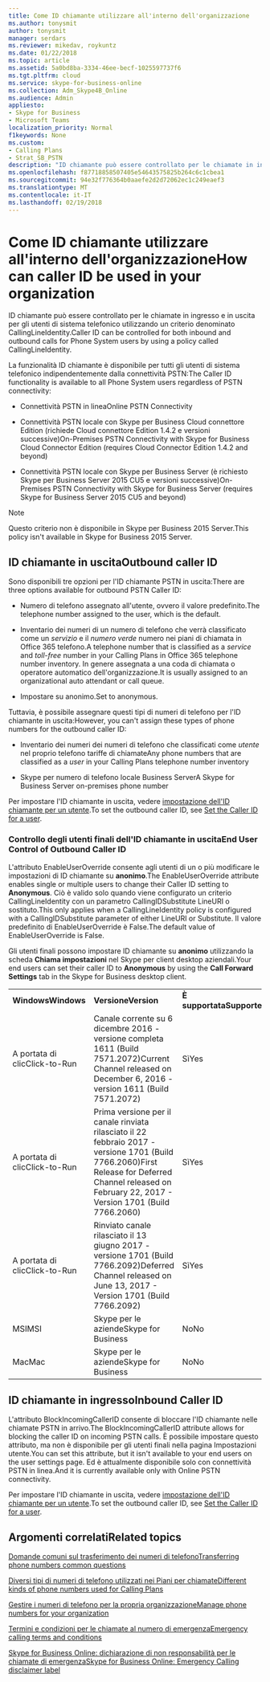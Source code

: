 ```yaml
---
title: Come ID chiamante utilizzare all'interno dell'organizzazione
ms.author: tonysmit
author: tonysmit
manager: serdars
ms.reviewer: mikedav, roykuntz
ms.date: 01/22/2018
ms.topic: article
ms.assetid: 5a0bd8ba-3334-46ee-becf-1025597737f6
ms.tgt.pltfrm: cloud
ms.service: skype-for-business-online
ms.collection: Adm_Skype4B_Online
ms.audience: Admin
appliesto:
- Skype for Business
- Microsoft Teams
localization_priority: Normal
f1keywords: None
ms.custom:
- Calling Plans
- Strat_SB_PSTN
description: "ID chiamante può essere controllato per le chiamate in ingresso e in uscita per gli utenti di sistema telefonico utilizzando un criterio denominato CallingLineIdentity."
ms.openlocfilehash: f87718858507405e54643575825b264c6c1cbea1
ms.sourcegitcommit: 94e32f776364b0aaefe2d2d72062ec1c249eaef3
ms.translationtype: MT
ms.contentlocale: it-IT
ms.lasthandoff: 02/19/2018
---
```

# <a name="how-can-caller-id-be-used-in-your-organization"></a><span data-ttu-id="8fa33-103">Come ID chiamante utilizzare all'interno dell'organizzazione</span><span class="sxs-lookup"><span data-stu-id="8fa33-103">How can caller ID be used in your organization</span></span>

<span data-ttu-id="8fa33-104">ID chiamante può essere controllato per le chiamate in ingresso e in uscita per gli utenti di sistema telefonico utilizzando un criterio denominato CallingLineIdentity.</span><span class="sxs-lookup"><span data-stu-id="8fa33-104">Caller ID can be controlled for both inbound and outbound calls for Phone System users by using a policy called CallingLineIdentity.</span></span>
  
<span data-ttu-id="8fa33-105">La funzionalità ID chiamante è disponibile per tutti gli utenti di sistema telefonico indipendentemente dalla connettività PSTN:</span><span class="sxs-lookup"><span data-stu-id="8fa33-105">The Caller ID functionality is available to all Phone System users regardless of PSTN connectivity:</span></span>
  
- <span data-ttu-id="8fa33-106">Connettività PSTN in linea</span><span class="sxs-lookup"><span data-stu-id="8fa33-106">Online PSTN Connectivity</span></span>
    
- <span data-ttu-id="8fa33-107">Connettività PSTN locale con Skype per Business Cloud connettore Edition (richiede Cloud connettore Edition 1.4.2 e versioni successive)</span><span class="sxs-lookup"><span data-stu-id="8fa33-107">On-Premises PSTN Connectivity with Skype for Business Cloud Connector Edition (requires Cloud Connector Edition 1.4.2 and beyond)</span></span>
    
- <span data-ttu-id="8fa33-108">Connettività PSTN locale con Skype per Business Server (è richiesto Skype per Business Server 2015 CU5 e versioni successive)</span><span class="sxs-lookup"><span data-stu-id="8fa33-108">On-Premises PSTN Connectivity with Skype for Business Server (requires Skype for Business Server 2015 CU5 and beyond)</span></span>
    
> [!NOTE]
> <span data-ttu-id="8fa33-109">Questo criterio non è disponibile in Skype per Business 2015 Server.</span><span class="sxs-lookup"><span data-stu-id="8fa33-109">This policy isn't available in Skype for Business 2015 Server.</span></span> 
  
## <a name="outbound-caller-id"></a><span data-ttu-id="8fa33-110">ID chiamante in uscita</span><span class="sxs-lookup"><span data-stu-id="8fa33-110">Outbound caller ID</span></span>

<span data-ttu-id="8fa33-111">Sono disponibili tre opzioni per l'ID chiamante PSTN in uscita:</span><span class="sxs-lookup"><span data-stu-id="8fa33-111">There are three options available for outbound PSTN Caller ID:</span></span>
  
- <span data-ttu-id="8fa33-112">Numero di telefono assegnato all'utente, ovvero il valore predefinito.</span><span class="sxs-lookup"><span data-stu-id="8fa33-112">The telephone number assigned to the user, which is the default.</span></span>
    
- <span data-ttu-id="8fa33-113">Inventario dei numeri di un numero di telefono che verrà classificato come un *servizio* e il *numero verde* numero nei piani di chiamata in Office 365 telefono.</span><span class="sxs-lookup"><span data-stu-id="8fa33-113">A telephone number that is classified as a *service* and *toll-free* number in your Calling Plans in Office 365 telephone number inventory.</span></span> <span data-ttu-id="8fa33-114">In genere assegnata a una coda di chiamata o operatore automatico dell'organizzazione.</span><span class="sxs-lookup"><span data-stu-id="8fa33-114">It is usually assigned to an organizational auto attendant or call queue.</span></span>
    
- <span data-ttu-id="8fa33-115">Impostare su anonimo.</span><span class="sxs-lookup"><span data-stu-id="8fa33-115">Set to anonymous.</span></span>
    
<span data-ttu-id="8fa33-116">Tuttavia, è possibile assegnare questi tipi di numeri di telefono per l'ID chiamante in uscita:</span><span class="sxs-lookup"><span data-stu-id="8fa33-116">However, you can't assign these types of phone numbers for the outbound caller ID:</span></span>
  
- <span data-ttu-id="8fa33-117">Inventario dei numeri dei numeri di telefono che classificati come *utente* nel proprio telefono tariffe di chiamate</span><span class="sxs-lookup"><span data-stu-id="8fa33-117">Any phone numbers that are classified as a  *user*  in your Calling Plans telephone number inventory</span></span>
    
- <span data-ttu-id="8fa33-118">Skype per numero di telefono locale Business Server</span><span class="sxs-lookup"><span data-stu-id="8fa33-118">A Skype for Business Server on-premises phone number</span></span>
    
<span data-ttu-id="8fa33-119">Per impostare l'ID chiamante in uscita, vedere [impostazione dell'ID chiamante per un utente](set-the-caller-id-for-a-user.md).</span><span class="sxs-lookup"><span data-stu-id="8fa33-119">To set the outbound caller ID, see [Set the Caller ID for a user](set-the-caller-id-for-a-user.md).</span></span>
  
### <a name="end-user-control-of-outbound-caller-id"></a><span data-ttu-id="8fa33-120">Controllo degli utenti finali dell'ID chiamante in uscita</span><span class="sxs-lookup"><span data-stu-id="8fa33-120">End User Control of Outbound Caller ID</span></span>

<span data-ttu-id="8fa33-121">L'attributo EnableUserOverride consente agli utenti di un o più modificare le impostazioni di ID chiamante su **anonimo**.</span><span class="sxs-lookup"><span data-stu-id="8fa33-121">The EnableUserOverride attribute enables single or multiple users to change their Caller ID setting to **Anonymous**.</span></span> <span data-ttu-id="8fa33-122">Ciò è valido solo quando viene configurato un criterio CallingLineIdentity con un parametro CallingIDSubstitute LineURI o sostituto.</span><span class="sxs-lookup"><span data-stu-id="8fa33-122">This only applies when a CallingLineIdentity policy is configured with a CallingIDSubstitute parameter of either LineURI or Substitute.</span></span> <span data-ttu-id="8fa33-123">Il valore predefinito di EnableUserOverride è False.</span><span class="sxs-lookup"><span data-stu-id="8fa33-123">The default value of EnableUserOverride is False.</span></span>
  
<span data-ttu-id="8fa33-124">Gli utenti finali possono impostare ID chiamante su **anonimo** utilizzando la scheda **Chiama impostazioni** nel Skype per client desktop aziendali.</span><span class="sxs-lookup"><span data-stu-id="8fa33-124">Your end users can set their caller ID to **Anonymous** by using the **Call Forward Settings** tab in the Skype for Business desktop client.</span></span>
  
||||
|:-----|:-----|:-----|
|<span data-ttu-id="8fa33-125">**Windows**</span><span class="sxs-lookup"><span data-stu-id="8fa33-125">**Windows**</span></span> <br/> |<span data-ttu-id="8fa33-126">**Versione**</span><span class="sxs-lookup"><span data-stu-id="8fa33-126">**Version**</span></span> <br/> |<span data-ttu-id="8fa33-127">**È supportata**</span><span class="sxs-lookup"><span data-stu-id="8fa33-127">**Supported**</span></span> <br/> |
|<span data-ttu-id="8fa33-128">A portata di clic</span><span class="sxs-lookup"><span data-stu-id="8fa33-128">Click-to-Run</span></span>  <br/> |<span data-ttu-id="8fa33-129">Canale corrente su 6 dicembre 2016 - versione completa 1611 (Build 7571.2072)</span><span class="sxs-lookup"><span data-stu-id="8fa33-129">Current Channel released on December 6, 2016 - version 1611 (Build 7571.2072)</span></span>  <br/> |<span data-ttu-id="8fa33-130">Sì</span><span class="sxs-lookup"><span data-stu-id="8fa33-130">Yes</span></span>  <br/> |
|<span data-ttu-id="8fa33-131">A portata di clic</span><span class="sxs-lookup"><span data-stu-id="8fa33-131">Click-to-Run</span></span>  <br/> |<span data-ttu-id="8fa33-132">Prima versione per il canale rinviata rilasciato il 22 febbraio 2017 - versione 1701 (Build 7766.2060)</span><span class="sxs-lookup"><span data-stu-id="8fa33-132">First Release for Deferred Channel released on February 22, 2017 - Version 1701 (Build 7766.2060)</span></span>  <br/> |<span data-ttu-id="8fa33-133">Sì</span><span class="sxs-lookup"><span data-stu-id="8fa33-133">Yes</span></span>  <br/> |
|<span data-ttu-id="8fa33-134">A portata di clic</span><span class="sxs-lookup"><span data-stu-id="8fa33-134">Click-to-Run</span></span>  <br/> |<span data-ttu-id="8fa33-135">Rinviato canale rilasciato il 13 giugno 2017 - versione 1701 (Build 7766.2092)</span><span class="sxs-lookup"><span data-stu-id="8fa33-135">Deferred Channel released on June 13, 2017 - Version 1701 (Build 7766.2092)</span></span>  <br/> |<span data-ttu-id="8fa33-136">Sì</span><span class="sxs-lookup"><span data-stu-id="8fa33-136">Yes</span></span>  <br/> |
|<span data-ttu-id="8fa33-137">MSI</span><span class="sxs-lookup"><span data-stu-id="8fa33-137">MSI</span></span>  <br/> |<span data-ttu-id="8fa33-138">Skype per le aziende</span><span class="sxs-lookup"><span data-stu-id="8fa33-138">Skype for Business</span></span>  <br/> |<span data-ttu-id="8fa33-139">No</span><span class="sxs-lookup"><span data-stu-id="8fa33-139">No</span></span>  <br/> |
|<span data-ttu-id="8fa33-140">Mac</span><span class="sxs-lookup"><span data-stu-id="8fa33-140">Mac</span></span>  <br/> |<span data-ttu-id="8fa33-141">Skype per le aziende</span><span class="sxs-lookup"><span data-stu-id="8fa33-141">Skype for Business</span></span>  <br/> |<span data-ttu-id="8fa33-142">No</span><span class="sxs-lookup"><span data-stu-id="8fa33-142">No</span></span>  <br/> |
   
## <a name="inbound-caller-id"></a><span data-ttu-id="8fa33-143">ID chiamante in ingresso</span><span class="sxs-lookup"><span data-stu-id="8fa33-143">Inbound Caller ID</span></span>

<span data-ttu-id="8fa33-144">L'attributo BlockIncomingCallerID consente di bloccare l'ID chiamante nelle chiamate PSTN in arrivo.</span><span class="sxs-lookup"><span data-stu-id="8fa33-144">The BlockIncomingCallerID attribute allows for blocking the caller ID on incoming PSTN calls.</span></span> <span data-ttu-id="8fa33-145">È possibile impostare questo attributo, ma non è disponibile per gli utenti finali nella pagina Impostazioni utente.</span><span class="sxs-lookup"><span data-stu-id="8fa33-145">You can set this attribute, but it isn't available to your end users on the user settings page.</span></span> <span data-ttu-id="8fa33-146">Ed è attualmente disponibile solo con connettività PSTN in linea.</span><span class="sxs-lookup"><span data-stu-id="8fa33-146">And it is currently available only with Online PSTN connectivity.</span></span>
  
<span data-ttu-id="8fa33-147">Per impostare l'ID chiamante in uscita, vedere [impostazione dell'ID chiamante per un utente](set-the-caller-id-for-a-user.md).</span><span class="sxs-lookup"><span data-stu-id="8fa33-147">To set the outbound caller ID, see [Set the Caller ID for a user](set-the-caller-id-for-a-user.md).</span></span>
  
## <a name="related-topics"></a><span data-ttu-id="8fa33-148">Argomenti correlati</span><span class="sxs-lookup"><span data-stu-id="8fa33-148">Related topics</span></span>
[<span data-ttu-id="8fa33-149">Domande comuni sul trasferimento dei numeri di telefono</span><span class="sxs-lookup"><span data-stu-id="8fa33-149">Transferring phone numbers common questions</span></span>](transferring-phone-numbers-common-questions.md)

[<span data-ttu-id="8fa33-150">Diversi tipi di numeri di telefono utilizzati nei Piani per chiamate</span><span class="sxs-lookup"><span data-stu-id="8fa33-150">Different kinds of phone numbers used for Calling Plans</span></span>](different-kinds-of-phone-numbers-used-for-calling-plans.md)

[<span data-ttu-id="8fa33-151">Gestire i numeri di telefono per la propria organizzazione</span><span class="sxs-lookup"><span data-stu-id="8fa33-151">Manage phone numbers for your organization</span></span>](../what-are-calling-plans-in-office-365/manage-phone-numbers-for-your-organization/manage-phone-numbers-for-your-organization.md)

[<span data-ttu-id="8fa33-152">Termini e condizioni per le chiamate al numero di emergenza</span><span class="sxs-lookup"><span data-stu-id="8fa33-152">Emergency calling terms and conditions</span></span>](emergency-calling-terms-and-conditions.md)

[<span data-ttu-id="8fa33-153">Skype for Business Online: dichiarazione di non responsabilità per le chiamate di emergenza</span><span class="sxs-lookup"><span data-stu-id="8fa33-153">Skype for Business Online: Emergency Calling disclaimer label</span></span>](https://go.microsoft.com/fwlink/?LinkID=692099)